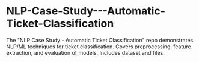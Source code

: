 # NLP-Case-Study---Automatic-Ticket-Classification
The "NLP Case Study - Automatic Ticket Classification" repo demonstrates NLP/ML techniques for ticket classification. Covers preprocessing, feature extraction, and evaluation of models. Includes dataset and files.
